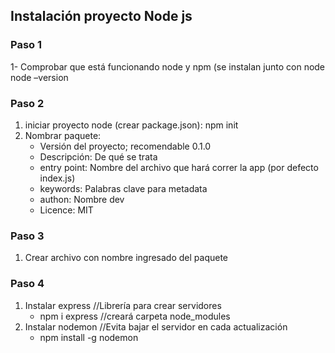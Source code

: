 ## Instalación proyecto Node js

### **Paso 1**
1- Comprobar que está funcionando node y npm (se instalan junto con node
node –version
### **Paso 2**
1. iniciar proyecto node (crear package.json):
npm init
2. Nombrar paquete: 
   - Versión del proyecto; recomendable 0.1.0
   - Descripción: De qué se trata
   - entry point: Nombre del archivo que hará correr la app (por defecto index.js)
   - keywords: Palabras clave para metadata
   - authon: Nombre dev
   - Licence: MIT
### **Paso 3**
1. Crear archivo con nombre ingresado del paquete
### **Paso 4**
1. Instalar express //Librería para crear servidores
   - npm i express //creará carpeta node_modules
2. Instalar nodemon //Evita bajar el servidor en cada actualización
   - npm install -g nodemon
